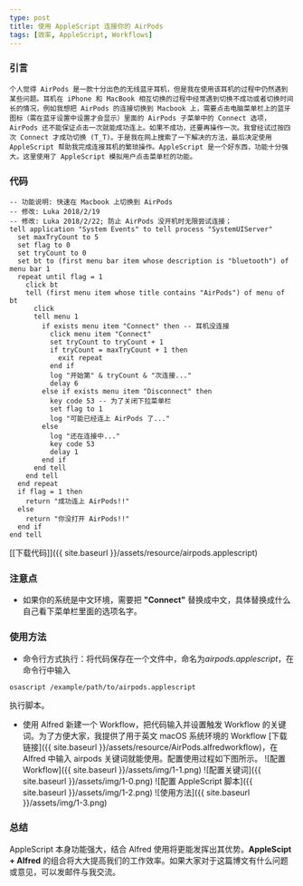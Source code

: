 ```yaml
---
type: post
title: 使用 AppleScript 连接你的 AirPods
tags: [效率, AppleScript, Workflows]
---
```


### 引言
	个人觉得 AirPods 是一款十分出色的无线蓝牙耳机，但是我在使用该耳机的过程中仍然遇到某些问题。耳机在 iPhone 和 MacBook 相互切换的过程中经常遇到切换不成功或者切换时间长的情况，例如我想把 AirPods 的连接切换到 Macbook 上，需要点击电脑菜单栏上的蓝牙图标（需在蓝牙设置中设置才会显示）里面的 AirPods 子菜单中的 Connect 选项，AirPods 还不能保证点击一次就能成功连上。如果不成功，还要再操作一次。我曾经试过按四次 Connect 才成功切换 (T_T)。于是我在网上搜索了一下解决的方法，最后决定使用 AppleScript 帮助我完成连接耳机的繁琐操作。AppleScript 是一个好东西，功能十分强大。这里使用了 AppleScript 模拟用户点击菜单栏的功能。

### 代码
```applescript
-- 功能说明: 快速在 Macbook 上切换到 AirPods
-- 修改: Luka 2018/2/19
-- 修改: Luka 2018/2/22; 防止 AirPods 没开机时无限尝试连接；
tell application "System Events" to tell process "SystemUIServer"
  set maxTryCount to 5
  set flag to 0
  set tryCount to 0
  set bt to (first menu bar item whose description is "bluetooth") of menu bar 1
  repeat until flag = 1
    click bt
    tell (first menu item whose title contains "AirPods") of menu of bt
      click
      tell menu 1
        if exists menu item "Connect" then -- 耳机没连接
          click menu item "Connect"
		  set tryCount to tryCount + 1
		  if tryCount = maxTryCount + 1 then
		    exit repeat
		  end if
		  log "开始第" & tryCount & "次连接..."
		  delay 6
	    else if exists menu item "Disconnect" then
		  key code 53 -- 为了关闭下拉菜单栏
		  set flag to 1
		  log "可能已经连上 AirPods 了..."
	    else
		  log "还在连接中..."
		  key code 53
		  delay 1
	    end if
	  end tell
	end tell
  end repeat
  if flag = 1 then
    return "成功连上 AirPods!!"
  else
    return "你没打开 AirPods!!"
  end if
end tell
```
[[下载代码]]({{ site.baseurl }}/assets/resource/airpods.applescript)
### 注意点
- 如果你的系统是中文环境，需要把 **"Connect"** 替换成中文，具体替换成什么自己看下菜单栏里面的选项名字。

### 使用方法
- 命令行方式执行：将代码保存在一个文件中，命名为*airpods.applescript*，在命令行中输入
```console
osascript /example/path/to/airpods.applescript
```
执行脚本。
- 使用 Alfred 新建一个 Workflow，把代码输入并设置触发 Workflow 的关键词。为了方便大家，我提供了用于英文 macOS 系统环境的 Workflow [下载链接]({{ site.baseurl }}/assets/resource/AirPods.alfredworkflow)，在 Alfred 中输入 airpods 关键词就能使用。配置使用过程如下图所示。
![配置Workflow]({{ site.baseurl }}/assets/img/1-1.png)
![配置关键词]({{ site.baseurl }}/assets/img/1-0.png)
![配置 AppleScript 脚本]({{ site.baseurl }}/assets/img/1-2.png)
![使用方法]({{ site.baseurl }}/assets/img/1-3.png)

### 总结
AppleScript 本身功能强大，结合 Alfred 使用将更能发挥出其优势。**AppleScipt + Alfred** 的组合将大大提高我们的工作效率。如果大家对于这篇博文有什么问题或意见，可以发邮件与我交流。

